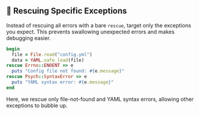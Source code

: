 ## 🐛 Rescuing Specific Exceptions

Instead of rescuing all errors with a bare `rescue`, target only the exceptions you expect. This prevents swallowing unexpected errors and makes debugging easier.

```ruby
begin
  file = File.read("config.yml")
  data = YAML.safe_load(file)
rescue Errno::ENOENT => e
  puts "Config file not found: #{e.message}"
rescue Psych::SyntaxError => e
  puts "YAML syntax error: #{e.message}"
end
```

Here, we rescue only file-not-found and YAML syntax errors, allowing other exceptions to bubble up.